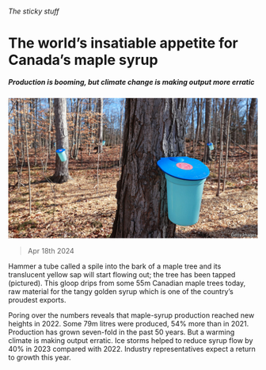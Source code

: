 ###### The sticky stuff

# The world’s insatiable appetite for Canada’s maple syrup 

##### Production is booming, but climate change is making output more erratic 

![image](images/20240420_AMP001.jpg) 

> Apr 18th 2024 

Hammer a tube called a spile into the bark of a maple tree and its translucent yellow sap will start flowing out; the tree has been tapped (pictured). This gloop drips from some 55m Canadian maple trees today, raw material for the tangy golden syrup which is one of the country’s proudest exports. 

Poring over the numbers reveals that maple-syrup production reached new heights in 2022. Some 79m litres were produced, 54% more than in 2021. Production has grown seven-fold in the past 50 years. But a warming climate is making output erratic. Ice storms helped to reduce syrup flow by 40% in 2023 compared with 2022. Industry representatives expect a return to growth this year.

